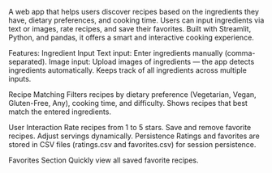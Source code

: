 A web app that helps users discover recipes based on the ingredients they have, dietary preferences, and cooking time. Users can input ingredients via text or images, rate recipes, and save their favorites. Built with Streamlit, Python, and pandas, it offers a smart and interactive cooking experience.

Features:
Ingredient Input
Text input: Enter ingredients manually (comma-separated).
Image input: Upload images of ingredients — the app detects ingredients automatically.
Keeps track of all ingredients across multiple inputs.

Recipe Matching
Filters recipes by dietary preference (Vegetarian, Vegan, Gluten-Free, Any), cooking time, and difficulty.
Shows recipes that best match the entered ingredients.

User Interaction
Rate recipes from 1 to 5 stars.
Save and remove favorite recipes.
Adjust servings dynamically.
Persistence
Ratings and favorites are stored in CSV files (ratings.csv and favorites.csv) for session persistence.

Favorites Section
Quickly view all saved favorite recipes.